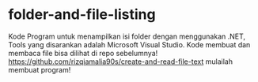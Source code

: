 # folder-and-file-listing
Kode Program untuk menampilkan isi folder dengan menggunakan .NET, Tools yang disarankan adalah Microsoft Visual Studio. Kode membuat dan membaca file bisa dilihat di repo sebelumnya!
https://github.com/rizqiamalia90s/create-and-read-file-text
mulailah membuat program!
